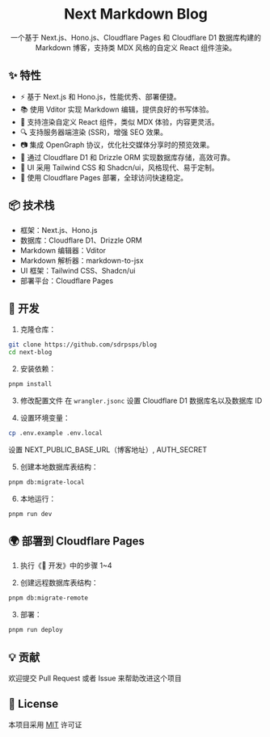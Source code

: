 <p align="center">
  <h1 align="center">Next Markdown Blog</h1>
</p>

<p align="center">
  一个基于 Next.js、Hono.js、Cloudflare Pages 和 Cloudflare D1 数据库构建的 Markdown 博客，支持类 MDX 风格的自定义 React 组件渲染。
</p>

## ✨ 特性
- ⚡️ 基于 Next.js 和 Hono.js，性能优秀、部署便捷。
- 📚 使用 Vditor 实现 Markdown 编辑，提供良好的书写体验。
- 🎯 支持渲染自定义 React 组件，类似 MDX 体验，内容更灵活。
- 🔍 支持服务器端渲染 (SSR)，增强 SEO 效果。
- 📷 集成 OpenGraph 协议，优化社交媒体分享时的预览效果。
- 💾 通过 Cloudflare D1 和 Drizzle ORM 实现数据库存储，高效可靠。
- 🎨 UI 采用 Tailwind CSS 和 Shadcn/ui，风格现代、易于定制。
- 🚀 使用 Cloudflare Pages 部署，全球访问快速稳定。

## 📦 技术栈
- 框架：Next.js、Hono.js
- 数据库：Cloudflare D1、Drizzle ORM
- Markdown 编辑器：Vditor
- Markdown 解析器：markdown-to-jsx
- UI 框架：Tailwind CSS、Shadcn/ui
- 部署平台：Cloudflare Pages

## 🚧 开发

1. 克隆仓库：
```bash
git clone https://github.com/sdrpsps/blog
cd next-blog
```

2. 安装依赖：
```bash
pnpm install
```

3. 修改配置文件
在 `wrangler.jsonc` 设置 Cloudflare D1 数据库名以及数据库 ID

4. 设置环境变量：
```bash
cp .env.example .env.local
```
设置 NEXT_PUBLIC_BASE_URL（博客地址）, AUTH_SECRET

5. 创建本地数据库表结构：
```bash
pnpm db:migrate-local
```

6. 本地运行：
```bash
pnpm run dev
```

## 🌍 部署到 Cloudflare Pages

1. 执行《🚧 开发》中的步骤 1~4

2. 创建远程数据库表结构：
```bash
pnpm db:migrate-remote
```

3. 部署：
```bash
pnpm run deploy
```

## 💡 贡献

欢迎提交 Pull Request 或者 Issue 来帮助改进这个项目

## 📄 License

本项目采用 [MIT](LICENSE) 许可证

